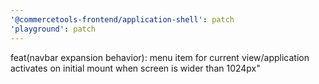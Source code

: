 ```yaml
---
'@commercetools-frontend/application-shell': patch
'playground': patch
---
```


feat(navbar expansion behavior): menu item for current view/application activates on initial mount when screen is wider than 1024px"
